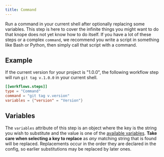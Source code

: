 ```yaml
---
title: Command
---
```


Run a command in your current shell after optionally replacing some variables. This step is here to cover the infinite things you might want to do that knope does not yet know how to do itself. If you have a lot of these steps or a complex `command`, we recommend you write a script in something like Bash or Python, then simply call that script with a command.

## Example

If the current version for your project is "1.0.0", the following workflow step will run `git tag v.1.0.0` in your current shell.

```toml
[[workflows.steps]]
type = "Command"
command = "git tag v.version"
variables = {"version" = "Version"}
```

## Variables

The `variables` attribute of this step is an object where the key is the string you wish to substitute
and the value is one of the [available variables](/reference/config-file/variables).
**Take care when selecting a key to replace** as _any_ matching string that is found will be replaced.
Replacements occur in the order they are declared in the config, so earlier substitutions may be replaced by later ones.
